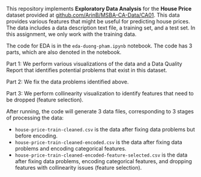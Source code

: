This repository implements **Exploratory Data Analysis** for the **House Price** dataset provided at [github.com/ArinB/MSBA-CA-Data/CA01](https://github.com/ArinB/MSBA-CA-Data/tree/main/CA01). 
This data provides various features that might be useful for predicting house prices. 
The data includes a data description text file, a training set, and a test set.
In this assignment, we only work with the training data.

The code for EDA is in the `eda-duong-pham.ipynb` notebook. The code has 3 parts, which are also denoted in the notebook.

Part 1: We perform various visualizations of the data and a Data Quality Report that identifies potential problems that exist in this dataset.

Part 2: We fix the data problems identified above.

Part 3: We perform collinearity visualization to identify features that need to be dropped (feature selection).

After running, the code will generate 3 data files, corresponding to 3 stages of processing the data:

- `house-price-train-cleaned.csv` is the data after fixing data problems but before encoding.
- `house-price-train-cleaned-encoded.csv` is the data after fixing data problems and encoding categorical features.
- `house-price-train-cleaned-encoded-feature-selected.csv` is the data after fixing data problems, encoding categorical features, and dropping features with collinearity issues (feature selection).
